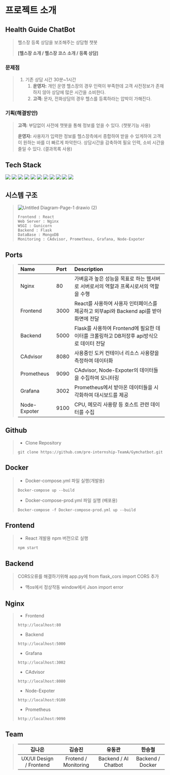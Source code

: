# 프로젝트 소개

## Health Guide ChatBot

> 헬스장 등록 상담을 보조해주는 상담형 챗봇
>
>**[헬스장 소개 / 헬스장 코스 소개 / 등록 상담]**

### 문제점
>
> 1. 기존 상담 시간 30분~1시간
>    1. **운영자:** 개인 운영 헬스장의 경우 인력이 부족한데 고객 사전정보가 존재 하지 않아 상담에 많은 시간을 소비한다.
>    2. **고객:** 문자, 전화상담의 경우 헬스를 등록하라는 압박이 가해진다.
>
### 기획(해결방안)
>
>**고객:** 부담없이 사전에 챗봇을 통해 정보를 얻을 수 있다. (챗봇기능 사용)
>
>**운영자:** 사용자가 입력한 정보를 헬스장측에서 종합하여 받을 수 있게하여 고객이 원하는 바를 더 빠르게 파악한다. 상담시간을 감축하여 필요 인력, 소비 시간을 줄일 수 있다. (결과목록 사용)

## Tech Stack
<img src="https://img.shields.io/badge/Python-black?style=for-the-badge&logo=Python&logoColor=3776AB"/> <img src="https://img.shields.io/badge/React-skyblue?style=for-the-badge&logo=React&logoColor=black"/> <img src="https://img.shields.io/badge/Nginx-009639?style=for-the-badge&logo=NGINX&logoColor=black"/> <img src="https://img.shields.io/badge/Docker-2496ED?style=for-the-badge&logo=Docker&logoColor=black"/> <img src="https://img.shields.io/badge/Gunicorn-499848?style=for-the-badge&logo=Gunicorn&logoColor=black"/> <img src="https://img.shields.io/badge/Flask-gray?style=for-the-badge&logo=Flask&logoColor=black"/> <img src="https://img.shields.io/badge/MongoDB-orange?style=for-the-badge&logo=MongoDB&logoColor=black"/> <img src="https://img.shields.io/badge/Grafana-F46800?style=for-the-badge&logo=Grafana&logoColor=black"/>  <img src="https://img.shields.io/badge/Prometheus-E6522C?style=for-the-badge&logo=Prometheus&logoColor=black"/> <img src="https://img.shields.io/badge/Coginsight-yellow?style=for-the-badge&logo=Google Chat&logoColor=black"/> <img src="https://img.shields.io/badge/Tripadvisor-34E0A1?style=for-the-badge&logo=Tripadvisor&logoColor=black"/>

 
  
  
  



## 시스템 구조
>
>![Untitled Diagram-Page-1 drawio (2)](https://user-images.githubusercontent.com/89952669/155075098-a746735a-35e3-4a12-9a68-9bda4ab28092.png)
> 
>  ```
>  Frontend : React
>  Web Server : Nginx
>  WSGI : Gunicorn
>  Backend : Flask
>  DataBase : MongoDB
>  Monitoring : CAdvisor, Prometheus, Grafana, Node-Expoter
>  ```
>
 
## Ports
>  |Name|Port|Description|
>  |:-------|:------|:--------------------------|
>  |Nginx|80|가벼움과 높은 성능을 목표로 하는 웹서버로 서버로서의 역할과 프록시로서의 역할을 수행|
>  |Frontend|3000|React를 사용하여 사용자 인터페이스를 제공하고 외부api와 Backend api를 받아 화면에 전달|
>  |Backend|5000|Flask를 사용하여 Frontend에 필요한 데이터를 크롤링하고 DB저장후 api방식으로 데이터 전달|
>  |CAdvisor|8080|사용중인 도커 컨테이너 리소스 사용량을 측정하여 데이터화|
>  |Prometheus|9090|CAdvisor, Node-Expoter의 데이터들을 수집하여 모니터링|
>  |Grafana|3002|Prometheus에서 받아온 데이터들을 시각화하여 대시보드를 제공|
>  |Node-Expoter|9100|CPU, 메모리 사용량 등 호스트 관련 데이터를 수집|
 
  
## Github
> + Clone Repository
>  ```
>  git clone https://github.com/pre-internship-TeamA/Gymchatbot.git
>  ```
 ## Docker
>  + Docker-compose.yml 파일 실행(개발용)
>  ```
>  Docker-compose up --build
>  ```
>  + Docker-compose-prod.yml 파일 실행 (배포용)
>  ```
>  Docker-compose -f Docker-compose-prod.yml up --build
>  ```
  
## Frontend
>  + React 개발용 npm 버전으로 실행
>  ```
>  npm start
>  ```

## Backend
> CORS오류를 해결하기위해 app.py에 from flask_cors import CORS 추가
> + 맥os에서 정상작동 window에서 Json import error

## Nginx
>  + Frontend
>  ```
>  http://localhost:80
>  ```
>  + Backend
>  ```
>  http://localhost:5000
>  ```
>  + Grafana
>  ```
>  http://localhost:3002
>  ```
>  + CAdvisor
>  ```
>  http://localhost:8080
>  ```
>  + Node-Expoter
>  ```
>  http://localhost:9100
>  ```
>  + Prometheus
>  ```
>  http://localhost:9090
>  ```

## Team
> |김나은|김승진|유동관|한승철|
> |:----:|:----:|:----:|:----:|
> |UX/UI Design / Frontend|Frotend / Monitoring|Backend / AI Chatbot|Backend / Docker|
